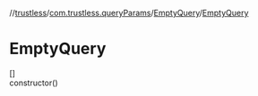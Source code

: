 //[trustless](../../../index.md)/[com.trustless.queryParams](../index.md)/[EmptyQuery](index.md)/[EmptyQuery](-empty-query.md)

# EmptyQuery

[]\
constructor()
